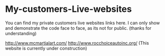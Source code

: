 # My-customers-Live-websites
You can find my private customers live websites links here. I can only show and demonstrate the code face to face, as its not for public. (thanks for understanding)

http://www.mcmartialart.com/
http://www.rocchoiceautoinc.org/ (This website is currently under construction)
